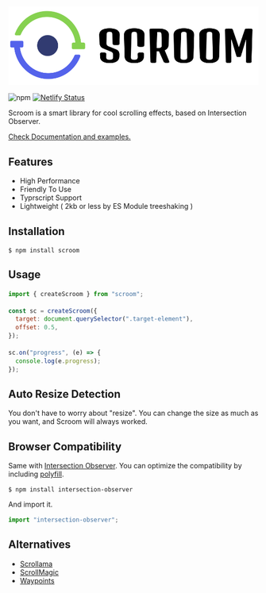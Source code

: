 ![logo](./logo.png)

![npm](https://img.shields.io/npm/v/scroom) [![Netlify Status](https://api.netlify.com/api/v1/badges/c2aef5c9-9162-43c1-96d6-e6c1884f92f4/deploy-status)](https://app.netlify.com/sites/scroom-site/deploys)

Scroom is a smart library for cool scrolling effects, based on Intersection Observer.

[Check Documentation and examples.](http://scroom.wsq.cool/)

## Features

- High Performance
- Friendly To Use
- Typrscript Support
- Lightweight ( 2kb or less by ES Module treeshaking )

## Installation

```shell
$ npm install scroom
```

## Usage

```js
import { createScroom } from "scroom";

const sc = createScroom({
  target: document.querySelector(".target-element"),
  offset: 0.5,
});

sc.on("progress", (e) => {
  console.log(e.progress);
});
```

## Auto Resize Detection

You don't have to worry about "resize". You can change the size as much as you want, and Scroom will always worked.

## Browser Compatibility

Same with [Intersection Observer](https://caniuse.com/?search=Intersection%20Observer). You can optimize the compatibility by including [polyfill](https://github.com/w3c/IntersectionObserver#readme).

```shell
$ npm install intersection-observer
```

And import it.

```js
import "intersection-observer";
```

## Alternatives

- [Scrollama](https://github.com/russellgoldenberg/scrollama)
- [ScrollMagic](http://scrollmagic.io/)
- [Waypoints](http://imakewebthings.com/waypoints/)
